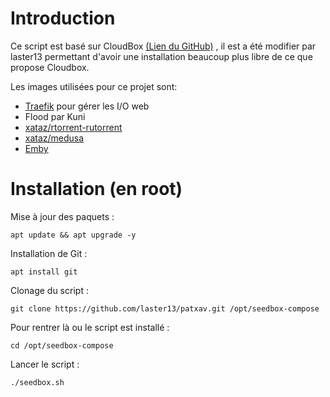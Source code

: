
# Introduction

Ce script est basé sur CloudBox [(Lien du GitHub)](https://github.com/Cloudbox/Cloudbox) , il est a été modifier par laster13 permettant d'avoir une installation beaucoup plus libre de ce que propose Cloudbox.

Les images utilisées pour ce projet sont:
* [Traefik](https://traefik.io/) pour gérer les I/O web
* Flood par Kuni
* [xataz/rtorrent-rutorrent](https://hub.docker.com/r/xataz/rtorrent-rutorrent/)  
* [xataz/medusa](https://hub.docker.com/r/xataz/medusa/)  
* [Emby](https://hub.docker.com/r/emby/embyserver/)  

# Installation (en root)

Mise à jour des paquets :
```
apt update && apt upgrade -y
```

Installation de Git :
```
apt install git
```

Clonage du script : 

```
git clone https://github.com/laster13/patxav.git /opt/seedbox-compose
```

Pour rentrer là ou le script est installé :

```
cd /opt/seedbox-compose 
```

Lancer le script : 

```
./seedbox.sh
```
